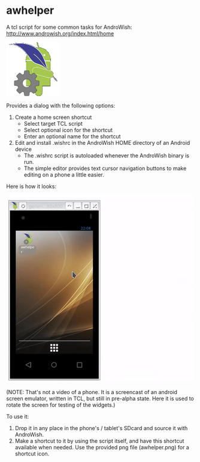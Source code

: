 # awhelper
A tcl script for some common tasks for AndroWish: http://www.androwish.org/index.html/home

![AWhelper logo](https://github.com/dzach/awhelper/blob/master/awhelper.png)

Provides a dialog with the following options:
1. Create a home screen shortcut
   - Select target TCL script
   - Select optional icon for the shortcut
   - Enter an optional name for the shortcut
2. Edit and install .wishrc in the AndroWish HOME directory of an Android device
   - The .wishrc script is autoloaded whenever the AndroWish binary is run.
   - The simple editor provides text cursor navigation buttons to make editing on a phone a little easier.
 
 Here is how it looks:
 
![AWhelper on awemu](https://github.com/dzach/awhelper/blob/master/awhelper.gif)

(NOTE: That's not a video of a phone. It is a screencast of an android screen emulator, written in TCL, but still in pre-alpha state. Here it is used to rotate the screen for testing of the widgets.) 

To use it:

1. Drop it in any place in the phone's / tablet's SDcard and source it with AndroWish.
2. Make a shortcut to it by using the script itself, and have this shortcut available when needed. Use the provided png file (awhelper.png) for a shortcut icon.
